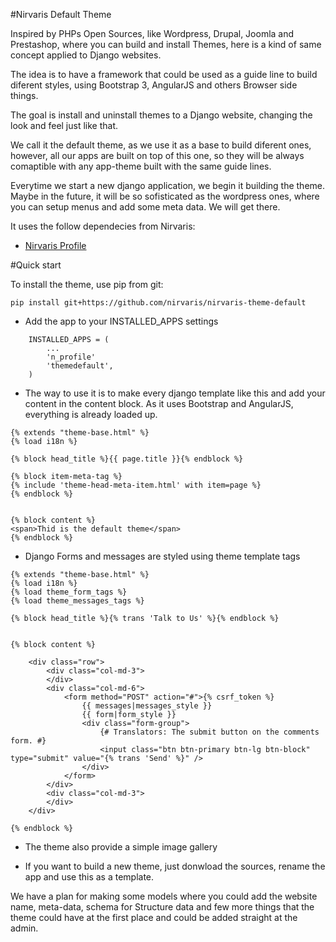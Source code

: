
#Nirvaris Default Theme

Inspired by PHPs Open Sources, like Wordpress, Drupal, Joomla and Prestashop, where you can build and install Themes, here is a kind of same concept applied to Django websites.

The idea is to have a framework that could be used as a guide line to build diferent styles, using Bootstrap 3, AngularJS and others Browser side things.

The goal is install and uninstall themes to a Django website, changing the look and feel just like that.

We call it the default theme, as we use it as a base to build diferent ones, however, all our apps are built on top of this one, so they will be always comaptible with any app-theme built with the same guide lines.

Everytime we start a new django application, we begin it building the theme. Maybe in the future, it will be so sofisticated as the wordpress ones, where you can setup menus and add some meta data. We will get there. 

It uses the follow dependecies from Nirvaris:

- [Nirvaris Profile](https://github.com/nirvaris/nirvaris-profile)

#Quick start


To install the theme, use pip from git:

```
pip install git+https://github.com/nirvaris/nirvaris-theme-default
```
- Add the app to your INSTALLED_APPS settings

```
    INSTALLED_APPS = (
        ...
        'n_profile'
        'themedefault',
    )
```
- The way to use it is to make every django template like this and add your content in the content block. As it uses Bootstrap and AngularJS, everything is already loaded up. 

```
{% extends "theme-base.html" %}
{% load i18n %}

{% block head_title %}{{ page.title }}{% endblock %}

{% block item-meta-tag %}
{% include 'theme-head-meta-item.html' with item=page %}
{% endblock %}


{% block content %}
<span>Thid is the default theme</span>
{% endblock %}
```

- Django Forms and messages are styled using theme template tags

```
{% extends "theme-base.html" %}
{% load i18n %}
{% load theme_form_tags %}
{% load theme_messages_tags %}

{% block head_title %}{% trans 'Talk to Us' %}{% endblock %}


{% block content %}

	<div class="row">
		<div class="col-md-3">
		</div>
		<div class="col-md-6">
			<form method="POST" action="#">{% csrf_token %}
				{{ messages|messages_style }}		
				{{ form|form_style }}
				<div class="form-group">
					{# Translators: The submit button on the comments form. #}
					<input class="btn btn-primary btn-lg btn-block" type="submit" value="{% trans 'Send' %}" />
				</div>
			</form>
		</div>
		<div class="col-md-3">
		</div>
	</div>
	
{% endblock %}
```

- The theme also provide a simple image gallery

- If you want to build a new theme, just donwload the sources, rename the app and use this as a template.

We have a plan for making some models where you could add the website name, meta-data, schema for Structure data and few more things that the theme could have at the first place and could be added straight at the admin.